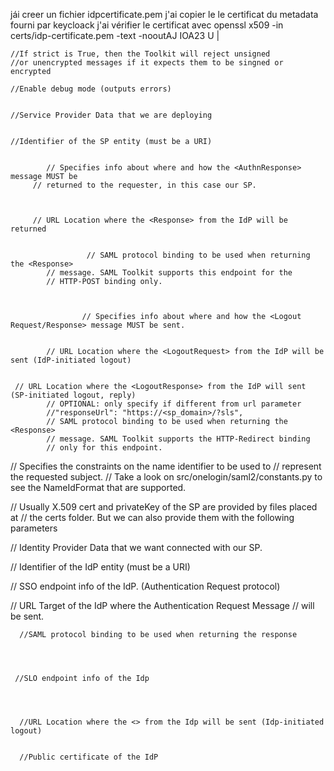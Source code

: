 jái creer un fichier idpcertificate.pem  j'ai copier le le certificat du metadata fourni par keycloack 
j'ai vérifier le certificat avec openssl x509 -in certs/idp-certificate.pem -text -nooutAJ  IOA23 U
|



    //If strict is True, then the Toolkit will reject unsigned 
    //or unencrypted messages if it expects them to be singned or encrypted

    //Enable debug mode (outputs errors)

    
    //Service Provider Data that we are deploying


    //Identifier of the SP entity (must be a URI)


            // Specifies info about where and how the <AuthnResponse> message MUST be
         // returned to the requester, in this case our SP.



         // URL Location where the <Response> from the IdP will be returned


                     // SAML protocol binding to be used when returning the <Response> 
            // message. SAML Toolkit supports this endpoint for the 
            // HTTP-POST binding only.



                    // Specifies info about where and how the <Logout Request/Response> message MUST be sent.


            // URL Location where the <LogoutRequest> from the IdP will be sent (IdP-initiated logout)


     // URL Location where the <LogoutResponse> from the IdP will sent (SP-initiated logout, reply) 
            // OPTIONAL: only specify if different from url parameter 
            //"responseUrl": "https://<sp_domain>/?sls", 
            // SAML protocol binding to be used when returning the <Response>
            // message. SAML Toolkit supports the HTTP-Redirect binding 
            // only for this endpoint.



 // Specifies the constraints on the name identifier to be used to 
        // represent the requested subject. 
        // Take a look on src/onelogin/saml2/constants.py to see the NameIdFormat that are supported.


// Usually X.509 cert and privateKey of the SP are provided by files placed at 
        // the certs folder. But we can also provide them with the following parameters



 // Identity Provider Data that we want connected with our SP.




  // Identifier of the IdP entity (must be a URI)



  // SSO endpoint info of the IdP. (Authentication Request protocol)



  // URL Target of the IdP where the Authentication Request Message 
            // will be sent.


    
      //SAML protocol binding to be used when returning the response


    

     //SLO endpoint info of the Idp




      //URL Location where the <> from the Idp will be sent (Idp-initiated logout)


      //Public certificate of the IdP